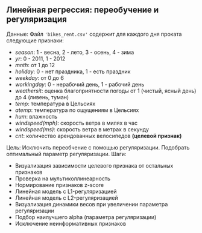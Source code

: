 ##  Линейная регрессия: переобучение и регуляризация
Данные: Файл `'bikes_rent.csv'` содержит для каждого дня проката следующие признаки:
* _season_: 1 - весна, 2 - лето, 3 - осень, 4 - зима
* _yr_: 0 - 2011, 1 - 2012
* _mnth_: от 1 до 12
* _holiday_: 0 - нет праздника, 1 - есть праздник
* _weekday_: от 0 до 6
* _workingday_: 0 - нерабочий день, 1 - рабочий день
* _weathersit_: оценка благоприятности погоды от 1 (чистый, ясный день) до 4 (ливень, туман)
* _temp_: температура в Цельсиях
* _atemp_: температура по ощущениям в Цельсиях
* _hum_: влажность
* _windspeed(mph)_: скорость ветра в милях в час
* _windspeed(ms)_: скорость ветра в метрах в секунду
* _cnt_: количество арендованных велосипедов **(целевой признак)**

Цель: Исключить переобчение с помощью регуляризации. Подобрать оптимальный параметр регуляризации. 
Шаги:  
- Визуализация зависимости целевого признака от остальных признаков
- Проверка на мультиколлинеарность
- Нормирование признаков z-score
- Линейная модель с L1-регуляризацией
- Линейная модель с L2-регуляризацией
- Визуализация динамики весов при увеличении параметра регуляризации
- Подбор наилучшего alpha (параметра регуляризации)
- Исключение неинформативных признаков

